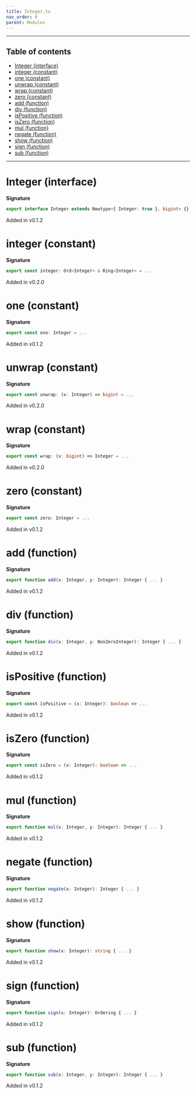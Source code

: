 ```yaml
---
title: Integer.ts
nav_order: 6
parent: Modules
---
```


---

<h2 class="text-delta">Table of contents</h2>

- [Integer (interface)](#integer-interface)
- [integer (constant)](#integer-constant)
- [one (constant)](#one-constant)
- [unwrap (constant)](#unwrap-constant)
- [wrap (constant)](#wrap-constant)
- [zero (constant)](#zero-constant)
- [add (function)](#add-function)
- [div (function)](#div-function)
- [isPositive (function)](#ispositive-function)
- [isZero (function)](#iszero-function)
- [mul (function)](#mul-function)
- [negate (function)](#negate-function)
- [show (function)](#show-function)
- [sign (function)](#sign-function)
- [sub (function)](#sub-function)

---

# Integer (interface)

**Signature**

```ts
export interface Integer extends Newtype<{ Integer: true }, bigint> {}
```

Added in v0.1.2

# integer (constant)

**Signature**

```ts
export const integer: Ord<Integer> & Ring<Integer> = ...
```

Added in v0.2.0

# one (constant)

**Signature**

```ts
export const one: Integer = ...
```

Added in v0.1.2

# unwrap (constant)

**Signature**

```ts
export const unwrap: (x: Integer) => bigint = ...
```

Added in v0.2.0

# wrap (constant)

**Signature**

```ts
export const wrap: (x: bigint) => Integer = ...
```

Added in v0.2.0

# zero (constant)

**Signature**

```ts
export const zero: Integer = ...
```

Added in v0.1.2

# add (function)

**Signature**

```ts
export function add(x: Integer, y: Integer): Integer { ... }
```

Added in v0.1.2

# div (function)

**Signature**

```ts
export function div(x: Integer, y: NonZeroInteger): Integer { ... }
```

Added in v0.1.2

# isPositive (function)

**Signature**

```ts
export const isPositive = (x: Integer): boolean => ...
```

Added in v0.1.2

# isZero (function)

**Signature**

```ts
export const isZero = (x: Integer): boolean => ...
```

Added in v0.1.2

# mul (function)

**Signature**

```ts
export function mul(x: Integer, y: Integer): Integer { ... }
```

Added in v0.1.2

# negate (function)

**Signature**

```ts
export function negate(x: Integer): Integer { ... }
```

Added in v0.1.2

# show (function)

**Signature**

```ts
export function show(x: Integer): string { ... }
```

Added in v0.1.2

# sign (function)

**Signature**

```ts
export function sign(x: Integer): Ordering { ... }
```

Added in v0.1.2

# sub (function)

**Signature**

```ts
export function sub(x: Integer, y: Integer): Integer { ... }
```

Added in v0.1.2
